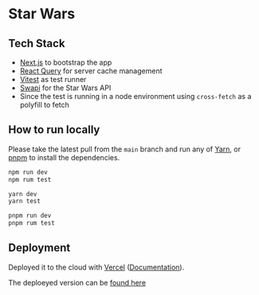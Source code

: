 # Star Wars

## Tech Stack

- [Next.js](https://nextjs.org/) to bootstrap the app
- [React Query](https://tanstack.com/query/v3/) for server cache management
- [Vitest](https://github.com/vitest-dev/vitest) as test runner
- [Swapi](https://swapi.dev/) for the Star Wars API
- Since the test is running in a node environment using `cross-fetch` as a
  polyfill to fetch

## How to run locally

Please take the latest pull from the `main` branch and run any of
[Yarn](https://yarnpkg.com/lang/en/docs/cli/create/), or [pnpm](https://pnpm.io)
to install the dependencies.

```bash
npm run dev
npm rum test
```

```bash
yarn dev
yarn test
```

```bash
pnpm run dev
pnpm rum test
```

## Deployment

Deployed it to the cloud with
[Vercel](https://vercel.com/new?utm_source=github&utm_medium=readme&utm_campaign=next-example)
([Documentation](https://nextjs.org/docs/deployment)).

The deploeyed version can be [found here](star-wars-xi-rosy.vercel.app)
